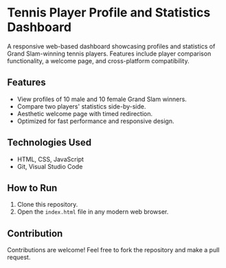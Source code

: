 # Tennis Player Profile and Statistics Dashboard
A responsive web-based dashboard showcasing profiles and statistics of Grand Slam-winning tennis players. Features include player comparison functionality, a welcome page, and cross-platform compatibility.

## Features
- View profiles of 10 male and 10 female Grand Slam winners.
- Compare two players' statistics side-by-side.
- Aesthetic welcome page with timed redirection.
- Optimized for fast performance and responsive design.

## Technologies Used
- HTML, CSS, JavaScript
- Git, Visual Studio Code

## How to Run
1. Clone this repository.
2. Open the `index.html` file in any modern web browser.

## Contribution
Contributions are welcome! Feel free to fork the repository and make a pull request.
